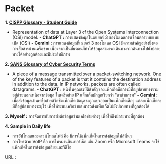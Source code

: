 # Packet
**1. [CISPP Glossary - Student Guide](https://www.isc2.org/certifications/cissp/cissp-student-glossary)**
 - Representation of data at Layer 3 of the Open Systems Interconnection (OSI) model.
  **- ChatGPT :** การแสดงข้อมูลในเลเยอร์ 3 ของโมเดลการเชื่อมต่อระบบแบบเปิด (OSI)
  **- Gemini :** การแสดงข้อมูลที่เลเยอร์ 3 ของโมเดล OSI มีความสำคัญอย่างยิ่งต่อการสื่อสารผ่านเครือข่าย เนื่องจากเป็นขั้นตอนที่ทำให้ข้อมูลสามารถเดินทางจากต้นทางไปยังปลายทางได้อย่างถูกต้องและมีประสิทธิภาพ

**2. [SANS Glossary of Cyber Security Terms](https://www.sans.org/security-resources/glossary-of-terms/)**
 - A piece of a message transmitted over a packet-switching network. One of the key features of a packet is that it contains the destination address in addition to the data. In IP networks, packets are often called datagrams.
  **- ChatGPT :** หนึ่งในคุณสมบัติสำคัญของแพ็กเก็ตคือการมีที่อยู่ปลายทางรวมอยู่ด้วยนอกเหนือจากข้อมูล ในเครือข่าย IP แพ็กเก็ตมักถูกเรียกว่า "ดาต้าแกรม"
  **- Gemini :** เมื่อส่งข้อมูลผ่านเครือข่ายสวิตชิ่งแพ็กเก็ต ข้อมูลจะถูกแบ่งออกเป็นแพ็กเก็ตเล็กๆ แต่ละแพ็กเก็ตจะมีที่อยู่ปลายทางระบุไว้ เพื่อให้ระบบเครือข่ายสามารถส่งแพ็กเก็ตไปยังปลายทางที่ถูกต้องได้
 
**3. Myself :** การจัดการกับการส่งต่อข้อมูลข้ามเครือข่ายต่างๆ เพื่อให้ถึงปลายทางที่ถูกต้อง

**4. Sample in Daily life** 
 - การอัปโหลดและดาวน์โหลดไฟล์ คือ มีการใช้แพ็กเก็ตในการส่งข้อมูลไฟล์นั้นๆ
 - การโทรด้วย VoIP คือ การโทรผ่านอินเทอร์เน็ต เช่น Zoom หรือ Microsoft Teams จะใช้แพ็กเก็ตในการส่งข้อมูลเสียงและวิดีโอ

URL : 
